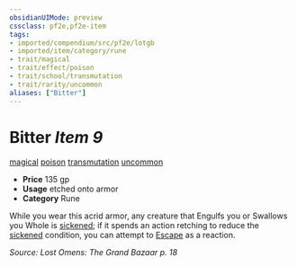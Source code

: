 ```yaml
---
obsidianUIMode: preview
cssclass: pf2e,pf2e-item
tags:
- imported/compendium/src/pf2e/lotgb
- imported/item/category/rune
- trait/magical
- trait/effect/poison
- trait/school/transmutation
- trait/rarity/uncommon
aliases: ["Bitter"]
---
```

# Bitter *Item 9*  
[magical](magical.md)  [poison](rules/traits/poison.md)  [transmutation](transmutation.md)  [uncommon](uncommon.md)  

- **Price** 135 gp
- **Usage** etched onto armor
- **Category** Rune

While you wear this acrid armor, any creature that Engulfs you or Swallows you Whole is [sickened](conditions.md#Sickened); if it spends an action retching to reduce the [sickened](conditions.md#Sickened) condition, you can attempt to [Escape](escape.md) as a reaction.

*Source: Lost Omens: The Grand Bazaar p. 18*